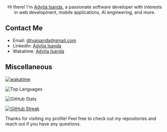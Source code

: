 <div align="center">  
  Hi there! I'm <a href="https://github.com/daditsan">Adytia Isanda</a>, a passionate software developer with interests in web development, mobile applications, AI engineering, and more.
</div>

<!--- ## 🚀 Projects

- **[Project 1](https://github.com/your-username/project1)**: A brief description of what this project does.
- **[Project 2](https://github.com/your-username/project2)**: A brief description of what this project does.

--->

## Contact Me

- Email: [dityaisanda@gmail.com](mailto:dityaisanda@gmail.com)
- LinkedIn: [Adytia Isanda](www.linkedin.com/in/adytia-isanda-441a8a232)
- Wakatime: [Adytia Isanda](https://wakatime.com/@daditsan)
  
## Miscellaneous
[![wakatime](https://wakatime.com/badge/user/018e7123-940e-483c-bd2f-00a729ba16f5.svg)](https://wakatime.com/@018e7123-940e-483c-bd2f-00a729ba16f5)

![Top Languages](https://github-readme-stats.vercel.app/api/top-langs/?username=daditsan&layout=compact&theme=radical)

![GitHub Stats](https://github-readme-stats.vercel.app/api?username=daditsan&show_icons=true&theme=radical)

[![GitHub Streak](https://streak-stats.demolab.com/?user=daditsan&theme=dark&hide_border=true)](https://git.io/streak-stats)

Thanks for visiting my profile! Feel free to check out my repositories and reach out if you have any questions.
